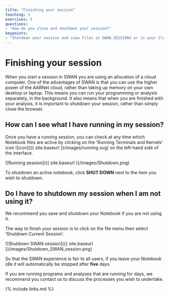 ```yaml
---
title: "Finishing your session"
teaching: 5
exercises: 5
questions:
- "How do you close and shutdown your session?"
keypoints:
- "Shutdown your session and view files in SWAN_SESSIONS or in your CloudStor directory"
---
```

# Finishing your session

When you start a session in SWAN you are using an allocation of a cloud computer.
One of the advantages of SWAN is that you can use the higher power of the AARNet cloud,
rather than taking up memory on your own desktop or laptop. This means you can run your
 programming or analysis separately, in the background. It also means that when you are
  finished with your analysis, it is important to shutdown your session, rather than
   simply close the browser.

## How can I see what I have running in my session?

Once you have a running session, you can check at any time which Notebook files are
 active by clicking on the 'Running Terminals and Kernels' icon
  ![icon]({{ site.baseurl }}/images/running.svg)  on the left-hand side of the
   interface.

![Running session]({{ site.baseurl }}/images/Shutdown.png)

To shutdown an active notebook, click **SHUT DOWN** next to the item you wish to shutdown.

## Do I have to shutdown my session when I am not using it?

We recommend you save and shutdown your Notebook if you are not using it.

The way to finish your session is to click on the file menu then select ‘Shutdown Current Session’.

![Shutdown SWAN session]({{ site.baseurl }}/images/Shutdown_SWAN_session.png)

So that the SWAN experience is fair to all users, if you leave your Notebook idle it will
 automatically be stopped after **five** days.

If you are running programs and analyses that are running for days,
we recommend you contact us to discuss the processes you wish to undertake.

{% include links.md %}
